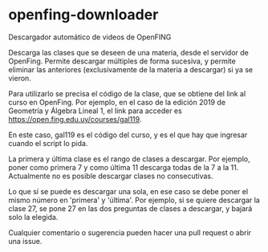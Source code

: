 # openfing-downloader
Descargador automático de videos de OpenFING

Descarga las clases que se deseen de una materia, desde el servidor de OpenFing. Permite descargar múltiples de forma sucesiva, y permite eliminar las anteriores (exclusivamente de la materia a descargar) si ya se vieron.

Para utilizarlo se precisa el código de la clase, que se obtiene del link al curso en OpenFing. Por ejemplo, en el caso de la edición 2019 de Geometría y Álgebra Lineal 1, el link para acceder es https://open.fing.edu.uy/courses/gal119.

En este caso, gal119 es el código del curso, y es el que hay que ingresar cuando el script lo pida.

La primera y última clase es el rango de clases a descargar. Por ejemplo, poner como primera 7 y como última 11 descarga todas de la 7 a la 11. Actualmente no es posible descargar clases no consecutivas.

Lo que sí se puede es descargar una sola, en ese caso se debe poner el mismo número en 'primera' y 'última'. Por ejemplo, si se quiere descargar la clase 27, se pone 27 en las dos preguntas de clases a descargar, y bajará solo la elegida.

Cualquier comentario o sugerencia pueden hacer una pull request o abrir una issue.
